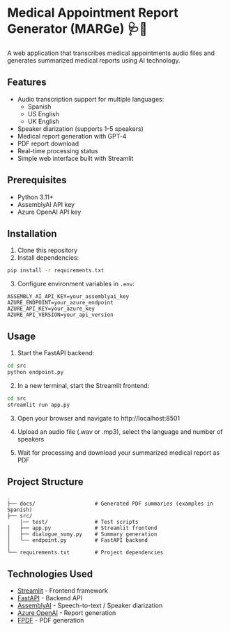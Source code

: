 # Medical Appointment Report Generator (MARGe) 🩺💊

A web application that transcribes medical appointments audio files and generates summarized medical reports using AI technology.

## Features

- Audio transcription support for multiple languages:
  - Spanish
  - US English 
  - UK English
- Speaker diarization (supports 1-5 speakers)
- Medical report generation with GPT-4
- PDF report download
- Real-time processing status
- Simple web interface built with Streamlit

## Prerequisites

- Python 3.11+
- AssemblyAI API key
- Azure OpenAI API key

## Installation

1. Clone this repository
2. Install dependencies:
```sh
pip install -r requirements.txt
```
3. Configure environment variables in `.env`:
```
ASSEMBLY_AI_API_KEY=your_assemblyai_key
AZURE_ENDPOINT=your_azure_endpoint
AZURE_API_KEY=your_azure_key
AZURE_API_VERSION=your_api_version
```

## Usage

1. Start the FastAPI backend:
```sh
cd src
python endpoint.py
```

2. In a new terminal, start the Streamlit frontend:
```sh
cd src
streamlit run app.py
```

3. Open your browser and navigate to http://localhost:8501

4. Upload an audio file (.wav or .mp3), select the language and number of speakers

5. Wait for processing and download your summarized medical report as PDF

## Project Structure

```
.
├── docs/                   # Generated PDF summaries (examples in Spanish)
├── src/
    |── test/               # Test scripts
│   ├── app.py              # Streamlit frontend
│   ├── dialogue_sumy.py    # Summary generation 
│   └── endpoint.py         # FastAPI backend
│   
└── requirements.txt        # Project dependencies
```

## Technologies Used

- [Streamlit](https://streamlit.io/) - Frontend framework
- [FastAPI](https://fastapi.tiangolo.com/) - Backend API
- [AssemblyAI](https://www.assemblyai.com/) - Speech-to-text / Speaker diarization
- [Azure OpenAI](https://azure.microsoft.com/products/ai-services/openai-service) - Report generation
- [FPDF](http://www.fpdf.org/) - PDF generation
